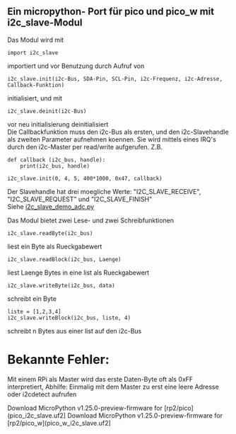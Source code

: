## Ein micropython- Port für pico und pico_w mit i2c_slave-Modul
Das Modul wird mit 
```
import i2c_slave
```
importiert und vor Benutzung durch Aufruf von
```
i2c_slave.init(i2c-Bus, SDA-Pin, SCL-Pin, i2c-Frequenz, i2c-Adresse, Callback-Funktion)
```
initialisiert, und mit
```
i2c_slave.deinit(i2c-Bus)
```
vor neu initialisierung deinitialisiert\
Die Callbackfunktion muss den i2c-Bus als ersten, und den i2c-Slavehandle als zweiten Parameter aufnehmen koennen. Sie wird mittels eines IRQ's durch den i2c-Master per read/write aufgerufen. Z.B.
```
def callback (i2c_bus, handle):
    print(i2c_bus, handle)

i2c_slave.init(0, 4, 5, 400*1000, 0x47, callback)
```
Der Slavehandle hat drei moegliche Werte: "I2C_SLAVE_RECEIVE", "I2C_SLAVE_REQUEST" und "I2C_SLAVE_FINISH"\
Siehe [i2c_slave_demo_adc.py](i2c_slave_demo_adc.py)

Das Modul bietet zwei Lese- und zwei Schreibfunktionen
```
i2c_slave.readByte(i2c_bus)
```
liest ein Byte als Rueckgabewert
```
i2c_slave.readBlock(i2c_bus, Laenge) 
```
liest Laenge Bytes in eine list als Rueckgabewert
```
i2c_slave.writeByte(i2c_bus, data)
```
schreibt ein Byte
```
liste = [1,2,3,4]
i2c_slave.writeBlock(i2c_bus, liste, 4)
```
schreibt n Bytes aus einer list auf den i2c-Bus

# Bekannte Fehler:
Mit einem RPi als Master wird das erste Daten-Byte oft als 0xFF interpretiert,
Abhilfe: Einmalig mit dem Master zu erst eine leere Adresse oder i2cdetect aufrufen

Download MicroPython v1.25.0-preview-firmware for [rp2/pico](pico_i2c_slave.uf2]
Download MicroPython v1.25.0-preview-firmware for [rp2/pico_w](pico_w_i2c_slave.uf2]
